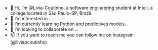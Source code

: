 - 👋 Hi, I’m @Livia-Coutinho, a software engineering student at Inteli, a college located in São Paulo-SP, Brazil.
- 👀 I’m interested in ...
- 🌱 I’m currently learning Python and predictives models. 
- 💞️ I’m looking to collaborate on ...
- 📫 If you want to reach me you can follow me on Instagram (@liviapcoutinho)

<!---
Livia-Coutinho/Livia-Coutinho is a ✨ special ✨ repository because its `README.md` (this file) appears on your GitHub profile.
You can click the Preview link to take a look at your changes.
--->
